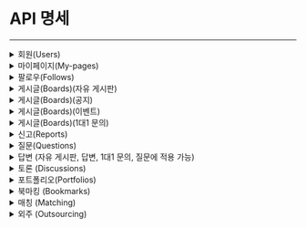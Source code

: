 # API 명세

---
<details>
   <summary> 회원(Users) </summary>

## 회원 가입

---
### URL
```
[POST]/api/v1/auth/signup
```

### Request
```
body(form-data)
    signupRequest : 
{
    "email":"회원가입 할 이메일",
    "password":"비밀번호",
    "nickname":"닉네임",
    "userType":"개인(INDIVIDUAL) 또는 회사(COMPANY) 선택",
    "userRole":"유저(ROLE_USER) 또는 어드민(ROLE_ADMIN) 선택",
    "introduce":"자기소개",
    "homeAddress":"주소",
    "gitAddress":"깃헙 주소",
    "blogAddress":"블로그 주소"
}
    files : 업로드 할 프로필 이미지
```

### Response
```
body : 
{ 
   ”code” : 200, 
   ”message” : “회원 가입에 성공하였습니다.”, 
   “data”:”null”
}
```

## 로그인

---
### URL
```
[POST]/api/v1/auth/signin
```

### Request
```
body : 
{ 
   “email”:"로그인 할 이메일"
   “password“:"비밀번호"
}
```

### Response
```
header : 
    Authorization: BearerToken
body : 
{ 
   ”code” : 200, 
   ”message” : “로그인에 성공하였습니다.”,  
   “data”:”null”
}
```

## 회원 정보 조회

---
### URL
```
[GET]/api/v1/users/check
```

### Request
```
header : 
    Authorization: Bearer <Token>
```

### Response
```
body : 
{
   "code": 200,
   "message": "회원 정보 조회에 성공하였습니다.",
   "data": {
        "id": ,
        "email": "",
        "nickname": "",
        "userType": "",
        "userRole": "",
        "profileImage": "",
        "introduce": "",
        "homeAddress": "",
        "gitAddress": "",
        "blogAddress": "",
        "userGrade": ""
   }
}
```

## 회원 정보 수정

---
### URL
```
[PUT]/api/v1/users/update
```

### Request
```
header : 
    Authorization: Bearer <Token>
body : 
{
   "email”:”",
   "password":"",
   "nickname":"",
   "userType":"",
   "userRole":"",
   "profileImage":"",
   "introduce":"",
   "homeAddress":"",
   "gitAddress":"",
   "blogAddress":””
}
```

### Response
```
body : 
{
   "code": 200,
   "message": "회원 정보 수정에 성공하였습니다.",
   "data": {
        "id": ,
        "email": "",
        "nickname": "",
        "userType": "",
        "userRole": "",
        "profileImage": "",
        "introduce": "",
        "homeAddress": "",
        "gitAddress": "",
        "blogAddress": ""
   }
}
```

## 회원 탈퇴

---
### URL
```
[DELETE]/api/v1/users/delete
```

### Request
```
header : 
    Authorization: Bearer <Token>
```

### Response
```
body : 
{
   "code": 200,
   "message": "회원 탈퇴에 성공하였습니다.",
    "data": null
}
```

</details>
<details>
   <summary> 마이페이지(My-pages) </summary>

## 마이페이지 조회

---
### URL
```
[GET]/api/v1/mypages
```

### Request
```
header : 
    Authorization: Bearer <Token>
```

### Response
```
body : 
{
   "code": 200,
   "message": "마이페이지 조회에 성공하였습니다.",
   "data": 
   {
      "email": "",
      "nickname": "",
      "followedCount": 0,
      "followerCount": 0,
      "boards": [
       ],
     "questions": [
       ],
      "inquiries": [
       ]
    }
}
```

</details>
<details>
   <summary> 팔로우(Follows) </summary>

## 팔로우 추가

---
### URL
```
[POST]/api/v1/follows
```

### Request
```
header : 
    Authorization: Bearer <Token>
Params(Query Parms)
    followedEmail(key) : 팔로우 추가할 email(value)
```

### Response
```
body : 
{
   "code": 200,
   "message": "팔로우에 성공하였습니다.",
   "data": null
}
```

## 나를 팔로우한 사용자 목록 조회

---
### URL
```
[GET]/api/v1/follows/followers
```

### Request
```
header : 
    Authorization: Bearer <Token>
```

### Response
```
body : 
{
   "code": 200,
   "message": "팔로우 조회에 성공하였습니다.",
   "data": [
      {
         "userId": ,
         "email": ""
        }
     ]
}
```

## 팔로우한 사용자 목록 조회(내가 팔로우한 사용자들)

---
### URL
```
[GET]/api/v1/follows/followings
```

### Request
```
header : 
    Authorization: Bearer <Token>
```

### Response
```
body : 
{
   "code": 200,
   "message": "팔로우 조회에 성공하였습니다.",
   "data": [
      {
         "userId": ,
         "email": ""
        }
     ]
}
```

## 팔로우 해지

---
### URL
```
[DELETE]/api/v1/follows/{followedEmail}
```

### Request
```
header : 
    Authorization: Bearer <Token>
PathVariable :
    followedEmail : 팔로우 삭제할 email
```

### Response
```
body : 
{
   "code": 200,
   "message": "언팔로우에 성공하였습니다.",
   "data": null
}
```

</details>
<details>
   <summary> 게시글(Boards)(자유 게시판) </summary>

## 자유 게시글 등록

---
### URL
```
[POST]/api/v1/boards/bulletins
```

### Request
```
header : 
    Authorization: Bearer <Token>
body :
{
”title”:”자유 게시글 제목”,
”content”:”자유 게시글 내용”
}

```

### Response
```
header : 
    Content-Type : application/json
body : 
{
"code": 200,
"message": "일반 게시글 등록에 성공하였습니다.",
"data": {
"id": 13,
"title": "일반 게시물",
"content": "일반 게시물"
}
}
```

## 자유 게시글 전체 조회

---
### URL
```
[GET]/api/v1/boards/bulletins?page=&size=
```

### Request
```
```

### Response
```
header : 
    Content-Type : application/json
body : 
{
"code": 200,
"message": "일반 게시글 조회(전체)에 성공하였습니다.",
"data": {
"content": [
{
"id": 1,
"title": "일반 게시물",
"content": "수정된 content1"
},
{
"id": 5,
"title": "일반 게시물",
"content": "일반 게시물"
},
{
"id": 6,
"title": "일반 게시물",
"content": "일반 게시물"
},
{
"id": 7,
"title": "일반 게시물",
"content": "일반 게시물"
},
{
"id": 13,
"title": "일반 게시물",
"content": "일반 게시물"
}
],
"page": {
"size": 10,
"number": 0,
"totalElements": 12,
"totalPages": 2
}
}
}
```

## 자유 게시글 단건 조회

---
### URL
```
[GET]/api/v1/boards/bulletins/{boardsid}
```

### Request
```
PathVariable : 
    boardid = 자유 게시글 id
```

### Response
```
header : 
    Content-Type : application/json
body : 
{
"code": 200,
"message": "일반 게시글 조회(단건)에 성공하였습니다.",
"data": {
"id": 6,
"title": "일반 게시물",
"content": "일반 게시물",
"view": 2,
"response": {
"content": [],
"page": {
"size": 10,
"number": 0,
"totalElements": 0,
"totalPages": 0
}
}
}
}
```

## 자유 게시글 검색

---
### URL
```
[GET]/api/v1/boards/bulletins/search?page=&size=&title=
```

### Request
```
RequestParam : 
    title = 자유 게시글 제목
```

### Response
```
header : 
    Content-Type : application/json
body : 
{
"code": 200,
"message": "일반 게시글 검색에 성공하였습니다.",
"data": {
"content": [
{
"id": 1,
"title": "일반 게시물",
"content": "수정된 content1"
},
{
"id": 5,
"title": "일반 게시물",
"content": "일반 게시물"
},
{
"id": 6,
"title": "일반 게시물",
"content": "일반 게시물"
},
{
"id": 7,
"title": "일반 게시물",
"content": "일반 게시물"
},
{
"id": 13,
"title": "일반 게시물",
"content": "일반 게시물"
}
],
"page": {
"size": 10,
"number": 0,
"totalElements": 12,
"totalPages": 2
}
}
}
```

## 자유 게시글 수정

---
### URL
```
[PUT]/api/v1/boards/bulletins/{boardsid}
```

### Request
```
header : 
    Authorization: Bearer <Token>
PathVariable : 
    boardid = 자유 게시글 id
```

### Response
```
header : 
    Content-Type : application/json
body : 
{
"code": 200,
"message": "일반 게시글 수정에 성공하였습니다.",
"data": {
"id": 13,
"title": "일반 게시물",
"content": "수정된 content1"
}
}
```

## 자유 게시글 삭제

---
### URL
```
[DELETE]/api/v1/boards/bulletins/{boardsid}
```

### Request
```
header : 
    Authorization: Bearer <Token>
PathVariable : 
    boardid = 자유 게시글 id
```

### Response
```
header : 
    Content-Type : application/json
body : 
{
"code": 200,
"message": "일반 게시글 삭제에 성공하였습니다.",
"data": null
}
```

</details>
<details>
   <summary> 게시글(Boards)(공지) </summary>

## 공지 등록

---
### URL
```
[POST]/api/v1/boards/notices
```

### Request
```
header :
    Authorization: Bearer <Token>
body :
{
   ”title”:”공지 제목”,
   ”content”:”공지 내용”
}
```

### Response
```
header : 
    Content-Type : application/json
body : 
{
   ”code” : 200,
   ”message” : “success”,
   ”data” : {
     "id": 1
     "title": "공지사항",
     "content": "공지사항”
   }
}
```

## 공지 전체 조회

---
### URL
```
[GET]/api/v1/boards/notices?page=&size=
```

### Request
```
```

### Response
```
header : 
    Content-Type : application/json
body : 
{
   "code": 200,
   "message": "공지 조회(전체)에 성공하였습니다.",
   "data": {
     "content": [
       {
        "id": 8,
        "title": "공지사항",
        "content": "공지사항"
       },
       {
        "id": 12,
        "title": "공지사항",
        "content": "공지사항"
       }
     ],
    "page": {
      "size": 10,
      "number": 0,
      "totalElements": 12,
      "totalPages": 2
    }
   }
}
```

## 공지 단건 조회

---
### URL
```
[GET]/api/v1/boards/notices/{boardsid}
```

### Request
```
PathVariable : 
    boardid = 공지 id
```

### Response
```
header : 
    Content-Type : application/json
body : 
{
"code": 200,
"message": "공지 조회(단건)에 성공하였습니다.",
"data": {
"id": 8,
"title": "공지사항",
"content": "공지사항",
"view": 2,
"response": {
"content": [],
"page": {
"size": 10,
"number": 0,
"totalElements": 0,
"totalPages": 0
}
}
}
}
```

## 공지 검색

---
### URL
```
[GET]/api/v1/boards/notices/search?page=&size=&title=
```

### Request
```
RequestParam : 
    title = 공지 제목
```

### Response
```
header : 
    Content-Type : application/json
body : 
{
"code": 200,
"message": "공지 검색에 성공하였습니다.",
"data": {
"content": [
{
"id": 8,
"title": "공지사항",
"content": "공지사항"
},
{
"id": 12,
"title": "공지사항",
"content": "공지사항"
}
],
"page": {
"size": 10,
"number": 0,
"totalElements": 12,
"totalPages": 2
}
}
}
```

## 공지 수정

---
### URL
```
[PUT]/api/v1/boards/notices/{boardsid}
```

### Request
```
header : 
    Authorization: Bearer <Token>
PathVariable : 
    boardid = 공지 id
```

### Response
```
body : 
{
"code": 200,
"message": "공지 수정에 성공하였습니다.",
"data": {
"id": 12,
"title": "수정된 title1",
"content": "수정된 content1"
}
}
```

## 공지 삭제

---
### URL
```
[DELETE]/api/v1/boards/notices/{boardsid}
```

### Request
```
header : 
    Authorization: Bearer <Token>
PathVariable : 
    boardid = 공지 id
```

### Response
```
body : 
{
"code": 200,
"message": "공지 삭제에 성공하였습니다.",
"data": null
}
```

</details>
<details>
   <summary> 게시글(Boards)(이벤트) </summary>

## 이벤트 등록

---
### URL
```
[POST]/api/v1/boards/events
```

### Request
```
header : 
    Authorization: Bearer <Token>
```

### Response
```
header : 
    Content-Type : application/json
body : 
{
"code": 200,
"message": "이벤트 등록에 성공하였습니다.",
"data": {
"id": 15,
"title": "이벤트",
"content": "이벤트"
}
}
```

## 이벤트 전체 조회

---
### URL
```
[GET]/api/v1/boards/events?page=&size=
```

### Request
```
```

### Response
```
header : 
    Content-Type : application/json
body : 
{
"code": 200,
"message": "이벤트 조회(전체)에 성공하였습니다.",
"data": {
"content": [
{
"id": 2,
"title": "이벤트",
"content": "이벤트"
},
{
"id": 15,
"title": "이벤트",
"content": "이벤트"
}
],
"page": {
"size": 10,
"number": 0,
"totalElements": 12,
"totalPages": 2
}
}
}
```

## 이벤트 단건 조회

---
### URL
```
[GET]/api/v1/boards/events/{boardsid}
```

### Request
```
PathVariable :
    boardid = 이벤트 id
```

### Response
```
header : 
    Content-Type : application/json
body : 
{
"code": 200,
"message": "이벤트 조회(단건)에 성공하였습니다.",
"data": {
"id": 15,
"title": "이벤트",
"content": "이벤트",
"view": 0,
"response": {
"content": [],
"page": {
"size": 10,
"number": 0,
"totalElements": 0,
"totalPages": 0
}
}
}
}
```

## 이벤트 검색

---
### URL
```
[GET]/api/v1/boards/events/search?page=&size=&title=
```

### Request
```
RequestParam : 
    title = 이벤트 제목
```

### Response
```
header : 
    Content-Type : application/json
body : 
{
"code": 200,
"message": "이벤트 검색에 성공하였습니다.",
"data": {
"content": [
{
"id": 2,
"title": "이벤트",
"content": "이벤트"
},
{
"id": 15,
"title": "이벤트",
"content": "이벤트"
}
],
"page": {
"size": 10,
"number": 0,
"totalElements": 12,
"totalPages": 2
}
}
}
```

## 이벤트 수정

---
### URL
```
[PUT]/api/v1/boards/events/{boardsid}
```

### Request
```
header : 
    Authorization: Bearer <Token>
PathVariable : 
    boardid = 이벤트 id
```

### Response
```
header : 
    Content-Type : application/json
body : 
{
"code": 200,
"message": "이벤트 수정에 성공하였습니다.",
"data": {
"id": 15,
"title": "수정된 title1",
"content": "수정된 content1"
}
}
```

## 이벤트 삭제

---
### URL
```
[DELETE]/api/v1/boards/events/{boardsid}
```

### Request
```
header : 
    Authorization: Bearer <Token>
PathVariable : 
    boardid = 이벤트 id
```

### Response
```
header : 
    Content-Type : application/json
body : 
{
"code": 200,
"message": "이벤트 삭제에 성공하였습니다.",
"data": null
}
```

</details>
<details>
   <summary> 게시글(Boards)(1대1 문의) </summary>

## 문의 등록

---
### URL
```
[POST]/api/v1/boards/inquiries
```

### Request
```
header : 
    Authorization: Bearer <Token>
```

### Response
```
header : 
    Content-Type : application/json
body : 
{
"code": 200,
"message": "문의 등록에 성공하였습니다.",
"data": {
"id": 14,
"title": "문의2",
"content": "문의2"
}
}
```

## 내가 등록한 문의 전체 조회

---
### URL
```
[GET]/api/v1/boards/inquiries?page=&size=
```

### Request
```
header : 
    Authorization: Bearer <Token>
```

### Response
```
header : 
    Content-Type : application/json
body : 
{
"code": 200,
"message": "문의 조회(전체)에 성공하였습니다.",
"data": {
"content": [
{
"id": 3,
"title": "문의2",
"content": "문의2"
},
{
"id": 4,
"title": "문의2",
"content": "문의2"
},
{
"id": 9,
"title": "문의2",
"content": "문의2"
},
{
"id": 10,
"title": "문의2",
"content": "문의2"
},
{
"id": 14,
"title": "문의2",
"content": "문의2"
}
],
"page": {
"size": 10,
"number": 0,
"totalElements": 12,
"totalPages": 2
}
}
}
```

## 내가 등록한 문의 단건 조회

---
### URL
```
[GET]/api/v1/boards/inquiries/{boardsid}
```

### Request
```
header : 
    Authorization: Bearer <Token>
PathVariable : 
    boardid = 문의 id
```

### Response
```
header : 
    Content-Type : application/json
body : 
{
"code": 200,
"message": "문의 조회(단건)에 성공하였습니다.",
"data": {
"id": 14,
"title": "문의2",
"content": "문의2",
"view": 1,
"response": {
"content": [],
"page": {
"size": 10,
"number": 0,
"totalElements": 0,
"totalPages": 0
}
}
}
}
```

## 내가 작성한 문의 검색

---
### URL
```
[GET]/api/v1/boards/inquiries/search?page=&size=&title=
```

### Request
```
header : 
    Authorization: Bearer <Token>
RequestParam : 
    title = 문의 제목
```

### Response
```
header : 
    Content-Type : application/json
body : 
{
"code": 200,
"message": "문의 검색에 성공하였습니다.",
"data": {
"content": [
{
"id": 3,
"title": "문의2",
"content": "문의2"
},
{
"id": 4,
"title": "문의2",
"content": "문의2"
},
{
"id": 9,
"title": "문의2",
"content": "문의2"
},
{
"id": 10,
"title": "문의2",
"content": "문의2"
},
{
"id": 14,
"title": "문의2",
"content": "문의2"
}
],
"page": {
"size": 10,
"number": 0,
"totalElements": 12,
"totalPages": 2
}
}
}
```

## 등록한 문의 수정

---
### URL
```
[PUT]/api/v1/boards/inquiries/{boardsid}
```

### Request
```
header : 
    Authorization: Bearer <Token>
PathVariable : 
    boardid = 문의 id
```

### Response
```
header : 
    Content-Type : application/json
body : 
{
"code": 200,
"message": "문의 수정에 성공하였습니다.",
"data": {
"id": 14,
"title": "수정된 title1",
"content": "수정된 content1"
}
}
```

## 문의 삭제

---
### URL
```
[DELETE]/api/v1/boards/inquiries/{boardsid}
```

### Request
```
header : 
    Authorization: Bearer <Token>
PathVariable : 
    boardid = 문의 id
```

### Response
```
header : 
    Content-Type : application/json
body : 
{
"code": 200,
"message": "문의 삭제에 성공하였습니다.",
"data": null
}
```

</details>
<details>
   <summary> 신고(Reports) </summary>

## 신고하기

---
### URL
```
[POST]/api/v1/reports
```

### Request
```
header : 
    Authorization: Bearer <Token>
```

### Response
```
header : 
    Content-Type : application/json
body : 
{
    ”code” : 200,
    ”message” : “success”,
    ”data” : {}
}
```

## 신고 결과 결정

---
### URL
```
[PUT]/api/v1/reports/{reportid}
```

### Request
```
header : 
    Authorization: Bearer <Token>
PathVariable : 
    reportid = 신고 id
```

### Response
```
header : 
    Content-Type : application/json
body : 
{
    ”code” : 200,
    ”message” : “success”,
    ”data” : {}
}
```

## 신고 내역 전체 조회

---
### URL
```
[GET]/api/v1/reports
```

### Request
```
header : 
    Authorization: Bearer <Token>
body :
{
    “judgement”:””
}
```

### Response
```
header : 
    Content-Type : application/json
body : 
{
    ”code” : 200,
    ”message” : “success”,
    ”data” : {}
}
```

## 신고 내역 검색

---
### URL
```
[GET]/api/v1/reports?name=
```

### Request
```
header : 
    Authorization: Bearer <Token>
RequestParam : 
    name = 신고대상자 이름
```

### Response
```
header : 
    Content-Type : application/json
body : 
{
”code” : 200,
”message” : “success”,
”data” : {“id”:”신고 id”,
“content”:”문의 제목”}
}
```

</details>
<details>
   <summary> 질문(Questions) </summary>

## 질문 생성

---
### URL
```
[POST]api/v1/questions
```

### Request
```
header : 
    Authorization: Bearer <Token>
body :
{
“title”: “질문 제목”,
“content”: “질문 본문”,
“first_category”: “대분류 카테고리”,
“second_category”: “중분류 카테고리”,
“last_category”: “소분류 카테고리”,
”tag”: “태그명”,
“status”: “채택 여부”
}
```

### Response
```
header : 
    Content-Type : application/json
body : 
{
“code”: 200,
“message”: “질문 등록이 완료되었습니다.”,
“data”: {
“id”: 질문ID
“title”: “질문 제목”,
“content”: “질문 본문”,
“first_category”: “대분류 카테고리”,
“second_category”: “중분류 카테고리”,
“last_category”: “소분류 카테고리”,
”tag”: “태그명”,
“status”: “채택 여부”
}
}
```

## 질문 수정

---
### URL
```
[UPDATE]api/v1/questions/{question_id}
```

### Request
```
header : 
    Authorization: Bearer <Token>
body :
{
“title”: “질문 제목”,
“content”: “질문 본문”,
“first_category”: “대분류 카테고리”,
“second_category”: “중분류 카테고리”,
“last_category”: “소분류 카테고리”,
”tag”: “태그명”,
“status”: “채택 여부”
}
```

### Response
```
header : 
    Content-Type : application/json
body : 
{
“code”: 200,
“message”: “질문 수정이 완료되었습니다.”,
“data”: {
“id”: 질문ID
“title”: “수정된 질문 제목”,
“content”: “수정된 질문 본문”,
“first_category”: “수정된 대분류 카테고리”,
“second_category”: “수정된 중분류 카테고리”,
“last_category”: “수정된 소분류 카테고리”,
”tag”: “수정된 태그명”,
“status”: “수정된 채택 여부”
}
}
}
```

## 질문 다건 조회

---
### URL
```
[GET]api/v1/questions
```

### Request
```
```

### Response
```
header : 
    Content-Type : application/json
body : 
{
“code”: 200,
“message”: “질문 조회가 완료되었습니다.”,
“data”: [
{
“id”: 질문ID
“title”: “질문 제목”,
“content”: “질문 본문”,
“first_category”: “대분류 카테고리”,
“second_category”: “중분류 카테고리”,
“last_category”: “소분류 카테고리”,
”tag”: “태그명”,
“status”: “채택 여부”
},
{
“id”: 질문ID
“title”: “질문 제목”,
“content”: “질문 본문”,
“first_category”: “대분류 카테고리”,
“second_category”: “중분류 카테고리”,
“last_category”: “소분류 카테고리”,
”tag”: “태그명”,
“status”: “채택 여부”
}
]
}
```

## 질문 단건 조회

---
### URL
```
[GET]api/v1/questions/{question_id}
```

### Request
```
```

### Response
```
header : 
    Content-Type : application/json
body : 
{
“code”: 200,
“message”: “질문 단건 조회가 완료되었습니다.”,
“data”: [
{
“id”: 질문ID
“title”: “질문 제목”,
“content”: “질문 본문”,
“first_category”: “대분류 카테고리”,
“second_category”: “중분류 카테고리”,
“last_category”: “소분류 카테고리”,
“status”: “채택 여부”
},
{
“id”: 질문ID
“title”: “질문 제목”,
“content”: “질문 본문”,
“first_category”: “대분류 카테고리”,
“second_category”: “중분류 카테고리”,
“last_category”: “소분류 카테고리”,
“status”: “채택 여부”,
“answer”: {
“id”: 답변ID,
“content”: “답변 본문”,
“created_at”: “2024-11-04”,
“update_at”: “2024-11-04”
}
}
]
}
```

## 질문 삭제

---
### URL
```
[DELETE]api/v1/questions/{question_id}
```

### Request
```
header : 
    Authorization: Bearer <Token>
```

### Response
```
header :
    Content-Type : application/json
body : 
{
“code”: 200,
“message”: “질문 삭제가 완료되었습니다.”
}
```

</details>
<details>
   <summary> 답변 (자유 게시판, 답변, 1대1 문의, 질문에 적용 가능) </summary>

| 담당자 | method | 기능       | URL                                                 | request header             | response header                 | request                | response                                                                                                                                                                                                                                                                                                                                                  |
|-----|--------|----------|-----------------------------------------------------|----------------------------|---------------------------------|------------------------|-----------------------------------------------------------------------------------------------------------------------------------------------------------------------------------------------------------------------------------------------------------------------------------------------------------------------------------------------------------|
| 유태이 | POST   | 답변 생성    | /api/v1/questions/{question_id}/answers             | Authorization: BearerToken | Content-Type : application/json | { “content”: “답변 본문” } | { “code”: 200, “message”: “답변 등록이 완료되었습니다.”, “data”: { “id”: 답변ID, “content”: “답변 본문”, “created_at”: “2024-11-04”, “update_at”: “2024-11-04” } }                                                                                                                                                                                                          |  
| 유태이 | PUT    | 답변 수정    | /api/v1/questions/{question_id}/answers/{answer_id} | Authorization: BearerToken | Content-Type : application/json | { “content”: “답변 본문” } | { “code”: 200, “message”: “답변 수정이 완료되었습니다.”, “data”: { “id”: 답변ID, “content”: “수정된 답변 본문”, “created_at”: “2024-11-02”, “update_at”: “2024-11-04” } }                                                                                                                                                                                                      |  
| 유태이 | GET    | 답변 다건 조회 | /api/v1/questions/{question_id}/answers             |                            | Content-Type : application/json |                        | { “code”: 200, “message”: “답변 조회가 완료되었습니다.”, “data”: [ { “id”: 답변ID, “content”: “답변 본문”, “created_at”: “2024-11-04”, “update_at”: “2024-11-04” }, { “id”: 답변ID, “content”: “답변 본문”, “created_at”: “2024-11-04”, “update_at”: “2024-11-04” }, ] }                                                                                                          |  
| 유태이 | GET    | 답변 단건 조회 | /api/v1/questions/{question_id}/answers/{answer_id} |                            | Content-Type : application/json |                        | { “code”: 200, “message”: “답변 단건 조회가 완료되었습니다.”, “data”: [ { “id”: 답변ID, “content”: “답변 본문”, “created_at”: “2024-11-04”, “update_at”: “2024-11-04” }, { “id”: 답변ID, “content”: “답변 본문”, “created_at”: “2024-11-04”, “update_at”: “2024-11-04”, “applies”: { “id”: 답변ID, “content”: “답변 본문”, “created_at”: “2024-11-04”, “update_at”: “2024-11-04” } }, ] } |  
| 유태이 | DELETE | 답변 삭제    | /api/v1/questions/{question_id}/answers/{answer_id} | Authorization: BearerToken | Content-Type : application/json |                        | { “code”: 200, “message”: “답변 삭제가 완료되었습니다.”                                                                                                                                                                                                                                                                                                               |  

</details>
<details>
   <summary> 토론 (Discussions) </summary>

| 담당자 | method | 기능 | URL | request header | response header | request | response |
|-----|--------|----|-----|----------------|-----------------|---------|----------|
| 최욱연 |        |    |     |                |                 |         |          |

</details>
<details>
   <summary> 포트폴리오(Portfolios) </summary>

| 담당자 | method | 기능       | URL                               | request header                    | response header | request | response                                                                                                                                                                                                                                                   |
|-----|--------|----------|-----------------------------------|-----------------------------------|-----------------|---------|------------------------------------------------------------------------------------------------------------------------------------------------------------------------------------------------------------------------------------------------------------|
| 김경민 | GET    | 포트폴리오 조회 | /api/v1/portfolios/{portfolio_id} | Authorization: Bearer <JWT Token> |                 |         | { ”code” : 200, ”message” : “success”, ”data” : { “portfolioId”: 1, “userId” : 1, “title” : “example”, “content” : “example”, “skill” : “Java”, “work_experience” : 3, “area” : “Seoul”, “project_history” : “project_hisotrys…”, “work_type” : “재택근무” } } |
| 김경민 | POST   | 포트폴리오 생성 | /api/v1/portfolios                | Authorization: Bearer <JWT Token> |                 |         | { ”code” : 200, ”message” : “요청에 성공 하였습니다”, ”data” : null }                                                                                                                                                                                                |
| 김경민 | PUT    | 포트폴리오 수정 | /api/v1/portfolios/{portfolio_id} | Authorization: Bearer <JWT Token> |                 |         | { ”code” : 200, ”message” : “요청에 성공 하였습니다”, ”data” : null }                                                                                                                                                                                                |
| 김경민 | DELETE | 포트폴리오 삭제 | /api/v1/portfolios/{portfolio_id} | Authorization: Bearer <JWT Token> |                 |         | { ”code” : 200, ”message” : “요청에 성공 하였습니다”, ”data” : null }                                                                                                                                                                                                |

</details>
<details>
   <summary> 북마킹 (Bookmarks) </summary>

| 담당자 | method | 기능         | URL               | request header                    | response header | request | response                                                           |
|-----|--------|------------|-------------------|-----------------------------------|-----------------|---------|--------------------------------------------------------------------|
| 김경민 | GET    | 본인의 북마킹 조회 | /api/v1/bookmarks | Authorization: Bearer <JWT Token> |                 |         | { ”code” : 200, ”message” : “요청에 성공 하였습니다”, ”data” : [1,2,3,4,5] } |
| 김경민 | POST   | 북마킹 생성     | /api/v1/bookmarks | Authorization: Bearer <JWT Token> |                 |         | { ”code” : 201, ”message” : “요청에 성공 하였습니다”, ”data” : null }        |
| 김경민 | DELETE | 북마킹 삭제     | /api/v1/bookmarks | Authorization: Bearer <JWT Token> |                 |         | { ”code” : 201, ”message” : “요청에 성공 하였습니다”, ”data” : null }        |

</details>
<details>
   <summary> 매칭 (Matching) </summary>

| 담당자 | method | 기능    | URL                             | request header                    | response header | request                                    | response                                                                           |
|-----|--------|-------|---------------------------------|-----------------------------------|-----------------|--------------------------------------------|------------------------------------------------------------------------------------|
| 김경민 | GET    | 매칭 조회 | /api/v1/Matchings/{matching_id} | Authorization: Bearer <JWT Token> |                 |                                            | { ”code” : 200, ”message” : “요청에 성공 하였습니다”, ”data” : { “status” : “connection” } } | 
| 김경민 | POST   | 매칭 생성 | /api/v1/Matchings               | Authorization: Bearer <JWT Token> |                 | { “portfolioId” : 1, “outsourcingId” : 1 } | { ”code” : 200, ”message” : “요청에 성공 하였습니다”, ”data” : null }                        |
| 김경민 | PUT    | 매칭 수정 | /api/v1/Matchings/{matching_id} | Authorization: Bearer <JWT Token> |                 | { “status” : “dis connection” }            | { ”code” : 200, ”message” : “요청에 성공 하였습니다”, ”data” : null }                        |  
| 김경민 | DELETE | 매칭 삭제 | /api/v1/Matchings/{matching_id} | Authorization: Bearer <JWT Token> |                 |                                            | { ”code” : 200, ”message” : “요청에 성공 하였습니다”, ”data” : null }                        |

</details>
<details>
   <summary> 외주 (Outsourcing) </summary>

| 담당자 | method | 기능    | URL                                   | request header                    | response header | request                                                                                                                                                                                                                                                                                                         | response                                                    |
|-----|--------|-------|---------------------------------------|-----------------------------------|-----------------|-----------------------------------------------------------------------------------------------------------------------------------------------------------------------------------------------------------------------------------------------------------------------------------------------------------------|-------------------------------------------------------------|
| 김경민 | GET    | 외주 조회 | /api/v1/outsourcings/{outsourcing_id} | Authorization: Bearer <JWT Token> |                 |                                                                                                                                                                                                                                                                                                                 | { ”code” : 200, ”message” : “요청에 성공 하였습니다”, ”data” : null } |
| 김경민 | POST   | 외주 생성 | /api/v1/outsourcings                  | Authorization: Bearer <JWT Token> |                 | { “outsourctingId”: 1, “userId” : 1, “title” : “example”, “content” : “example”, “preferential” : “Java 잘하는 사람 우대”, “work_type” : “재택근무” “skill” : “Java”, “price” : 1,000,000 “dead_line” : 2024-01-02, “start_date” : 2024-01-01 “area” : “Seoul”, “period” : “6개월”, “area” : “Seoul”, “skill” : “java” }     |                                                             |
| 김경민 | PUT    | 외주 수정 | /api/v1/outsourcings/{outsourcing_id} | Authorization: Bearer <JWT Token> |                 | { “outsourctingId”: 2, “userId” : 2, “title” : “example1”, “content” : “example1”, “preferential” : “Java 1잘하는 사람 우대”, “work_type” : “재택근무1” “skill” : “Java”, “price” : 1,000,000 “dead_line” : 2024-01-02, “start_date” : 2024-01-01 “area” : “Seoul”, “period” : “6개월”, “area” : “Seoul”, “skill” : “java” } | { ”code” : 200, ”message” : “요청에 성공 하였습니다”, ”data” : null } |
| 김경민 | DELETE | 외주 삭제 | /api/v1/outsourcings/{outsourcing_id} | Authorization: Bearer <JWT Token> |                 |                                                                                                                                                                                                                                                                                                                 | { ”code” : 200, ”message” : “요청에 성공 하였습니다”, ”data” : null } |

</details>